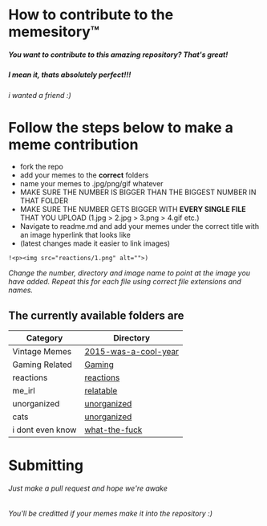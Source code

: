 # How to contribute to the memesitory™
##### You want to contribute to this amazing repository? That's great!
##### I mean it, thats absolutely perfect!!!
###### i wanted a friend :)

# Follow the steps below to make a meme contribution
- fork the repo
- add your memes to the **correct** folders 
- name your memes to <number>.jpg/png/gif whatever
- MAKE SURE THE NUMBER IS BIGGER THAN THE BIGGEST NUMBER IN THAT FOLDER
- MAKE SURE THE NUMBER GETS BIGGER WITH **EVERY SINGLE FILE** THAT YOU UPLOAD (1.jpg > 2.jpg > 3.png > 4.gif etc.)
- Navigate to readme.md and add your memes under the correct title with an image hyperlink that looks like
 - (latest changes made it easier to link images)
 
```
!<p><img src="reactions/1.png" alt="">)
```
_Change the number, directory and image name to point at the image you have added. Repeat this for each file using correct file extensions and names._

 

## The currently available folders are


| Category | Directory |
| ------ | ------ |
| Vintage Memes | [2015-was-a-cool-year](https://github.com/readme-me/readme-me.github.io/tree/main/2015-was-a-cool-year) |
| Gaming Related | [Gaming](https://github.com/readme-me/readme-me.github.io/tree/main/gaming) |
| reactions | [reactions](https://github.com/readme-me/readme-me.github.io/tree/main/reactions) |
| me_irl | [relatable](https://github.com/readme-me/readme-me.github.io/tree/main/relatable) |
| unorganized | [unorganized](https://github.com/readme-me/readme-me.github.io/tree/main/unorganized) |
| cats | [unorganized](https://github.com/readme-me/readme-me.github.io/tree/main/cats-cats-cats) |
| i dont even know  | [what-the-fuck](https://github.com/readme-me/readme-me.github.io/tree/main/what-the-fuck) |

# Submitting
###### Just make a pull request and hope we're awake
###### You'll be creditted if your memes make it into the repository :)
